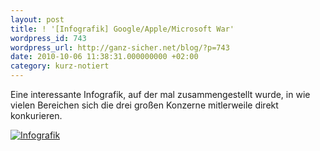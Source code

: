 ```yaml
---
layout: post
title: ! '[Infografik] Google/Apple/Microsoft War'
wordpress_id: 743
wordpress_url: http://ganz-sicher.net/blog/?p=743
date: 2010-10-06 11:38:31.000000000 +02:00
category: kurz-notiert
---
```

Eine interessante Infografik, auf der mal zusammengestellt wurde, in wie vielen Bereichen sich die drei großen Konzerne mitlerweile direkt konkurieren.

<a href="http://cache.gawkerassets.com/assets/images/4/2010/04/versus15.jpg" target="_blank"><img class="borderimg" src="/wp-content/uploads/info_google_ms_apple.jpg" alt="Infografik" /></a>
